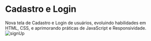 # Cadastro e Login
Nova tela de Cadastro e Login de usuários, evoluindo habilidades em HTML, CSS, e aprimorando práticas de JavaScript e Responsividade.
![signUp](https://user-images.githubusercontent.com/69792090/156916116-7f9b1370-2529-4a74-926c-a9487d985023.png)
